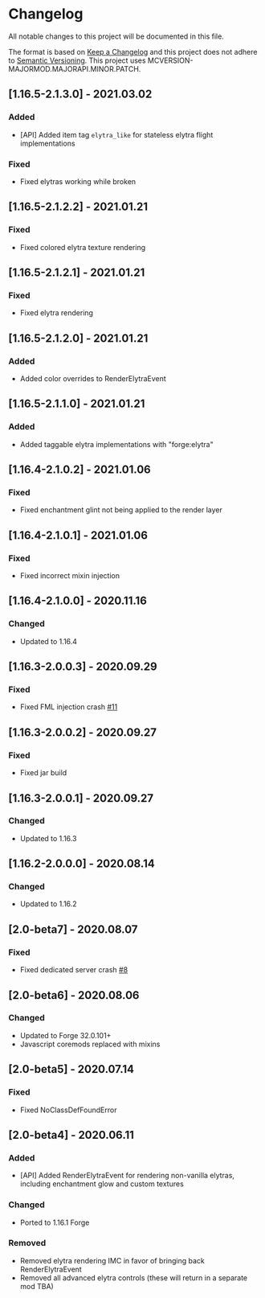 # Changelog
All notable changes to this project will be documented in this file.

The format is based on [Keep a Changelog](http://keepachangelog.com/en/1.0.0/) and this project does not adhere to [Semantic Versioning](http://semver.org/spec/v2.0.0.html).
This project uses MCVERSION-MAJORMOD.MAJORAPI.MINOR.PATCH.

## [1.16.5-2.1.3.0] - 2021.03.02
### Added
- [API] Added item tag `elytra_like` for stateless elytra flight implementations
### Fixed
- Fixed elytras working while broken

## [1.16.5-2.1.2.2] - 2021.01.21
### Fixed
- Fixed colored elytra texture rendering

## [1.16.5-2.1.2.1] - 2021.01.21
### Fixed
- Fixed elytra rendering

## [1.16.5-2.1.2.0] - 2021.01.21
### Added
- Added color overrides to RenderElytraEvent

## [1.16.5-2.1.1.0] - 2021.01.21
### Added
- Added taggable elytra implementations with "forge:elytra"

## [1.16.4-2.1.0.2] - 2021.01.06
### Fixed
- Fixed enchantment glint not being applied to the render layer

## [1.16.4-2.1.0.1] - 2021.01.06
### Fixed
- Fixed incorrect mixin injection

## [1.16.4-2.1.0.0] - 2020.11.16
### Changed
- Updated to 1.16.4

## [1.16.3-2.0.0.3] - 2020.09.29
### Fixed
- Fixed FML injection crash [#11](https://github.com/TheIllusiveC4/Caelus/issues/11)

## [1.16.3-2.0.0.2] - 2020.09.27
### Fixed
- Fixed jar build

## [1.16.3-2.0.0.1] - 2020.09.27
### Changed
- Updated to 1.16.3

## [1.16.2-2.0.0.0] - 2020.08.14
### Changed
- Updated to 1.16.2

## [2.0-beta7] - 2020.08.07
### Fixed
- Fixed dedicated server crash [#8](https://github.com/TheIllusiveC4/Caelus/issues/8)

## [2.0-beta6] - 2020.08.06
### Changed
- Updated to Forge 32.0.101+
- Javascript coremods replaced with mixins

## [2.0-beta5] - 2020.07.14
### Fixed
- Fixed NoClassDefFoundError

## [2.0-beta4] - 2020.06.11
### Added
- [API] Added RenderElytraEvent for rendering non-vanilla elytras, including enchantment glow and custom textures
### Changed
- Ported to 1.16.1 Forge
### Removed
- Removed elytra rendering IMC in favor of bringing back RenderElytraEvent
- Removed all advanced elytra controls (these will return in a separate mod TBA)